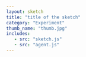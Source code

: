 ```yaml
---
layout: sketch
title: "title of the sketch" 
category: "Experiment" 
thumb_name: "thumb.jpg"
includes:
   - src: "sketch.js"
   - src: "agent.js"
---
```


<!-- 

  You can change the title, category and thumb as you like 
  (just make sure the folder contain a jpg for the thumb with the correct name)
  Do not change the first line "layout: sketch"

  If you need to customize this html page:
    1) delete the line "layout: sketch"
    2) copy the content of "/_layouts/sketch.html" below. 
    Make sure to leave one line of space between the markup above and the html code

-->
